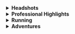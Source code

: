 
<details>
<summary> <strong> Headshots </strong> </summary><p>

<img src="/assets/gallery/HerEngineering.png" alt="Interview with #HerEngineering" style="height:180px">
<img src="/assets/gallery/31780879628_57c19f006d_k.jpeg" alt="Towner Award Headshot" style="height:180px">
<img src="/assets/gallery/RosyREACT.jpg" alt="REACT 2017" style="height:200px">
<img src="/assets/gallery/rosecers.jpg" alt="Glotzerlab Headshot" style="height:200px">
<img src="/assets/gallery/COSMO-00019.jpg" alt="COSMO Headshot" style="height:200px">

</p></details>

<details>
<summary> <strong> Professional Highlights </strong> </summary><p>

<figure>
<img src="/assets/gallery/MRSCersonsky.jpg" alt="Winning an Award at MRS" style="width:300px">
<figcaption>MRS 2019</figcaption>
</figure>

<figure>
<img src="/assets/gallery/Defense.jpg" alt="Defense" style="height:300px">
<figcaption>PhDone!, 2019</figcaption>
</figure>

<figure>
<img src="/assets/gallery/carter_BIRESEARCHDAY_2019_0160.jpg" alt="BI2019" style="width:150px">
<img src="/assets/gallery/carter_BIRESEARCHDAY_2019_0154.jpg" alt="BI2019" style="width:150px">
<figcaption>BI Innovator Award Lecture, 2019</figcaption>
</figure>

<figure>
<img src="/assets/gallery/MLK.jpg" alt="Winning the MLK Spirit Award" style="width:300px">
<figcaption>Martin Luther King Jr. Spirit Award, 2019</figcaption>
</figure>

<figure>
<img src="/assets/gallery/Commencement2014CersonskyRosy.png" alt="Giving a Speech at 2014 Commencement" style="width:300px">
<figcaption>UConn Commencement Address, 2014</figcaption>
</figure>

<figure>
<img src="/assets/gallery/grad.jpg" alt="Graduation, 2014" style="width:300px">
<figcaption>UConn Commencement, 2014</figcaption>
</figure>

<figure>
<img src="/assets/gallery/tedx.jpg" alt="TEDxUConn" style="width:300px">
<figcaption>TEDxUConn, 2013</figcaption>
</figure>

</p></details>

<details>
<summary> <strong> Running</strong> </summary><p>

<figure>
<img src="/assets/gallery/A2HM.jpg" style="width:200px">
<figcaption>Finishing the Ann Arbor Half-Marathon, 2019<br> (with Timothy C. Moore)</figcaption>
</figure>

<figure>
<img src="/assets/gallery/Dublin10k.jpg" alt="Dublin10k" style="width:200px">
<figcaption>Dublin Rock-n-Roll 10k, 2017<br>(with family)</figcaption>
</figure>

<figure>
<img src="/assets/gallery/Balt.jpg" alt="Finishing the Baltimore Marathon" style="width:200px">
<figcaption>Start of the Baltimore Marathon, 2016 <br> (with Erika Salem)</figcaption>
</figure>

<figure>
<img src="/assets/gallery/A2HM2016.jpg" style="width:200px">
<figcaption>Finishing the Ann Arbor Half-Marathon, 2016 <br> (with Erika Salem)</figcaption>
</figure>

<figure>
<img src="/assets/gallery/NewHavenRR.jpg" style="width:200px">
<figcaption>My Very First 20K, 2012<br>(with family)</figcaption>
</figure>

</p></details>

<details>
<summary> <strong> Adventures </strong> </summary><p>

<figure>
<img src="/assets/gallery/Skiing1.jpeg" alt="Skiing in the Swiss Alps" style="height:170px">
<img src="/assets/gallery/Skiing2.jpeg" alt="Skiing in the Swiss Alps" style="height:170px">
<figcaption>Skiing in the Swiss Alps, 2021</figcaption>
</figure>

<figure>
<img src="/assets/gallery/Flying1.jpg" style="width:180px">
<img src="/assets/gallery/Flying2.jpg" style="width:180px">
<figcaption>C. S. Adorf flies over Ann Arbor</figcaption>
</figure>

<figure>
<img src="/assets/gallery/UP_Kayak.jpg" style="height:170px">
<img src="/assets/gallery/UP_Mackinac.jpg" style="height:170px">
<figcaption>Exploring Upper Michigan</figcaption>
</figure>

</p></details>

